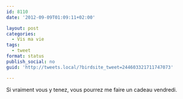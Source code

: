 ```yaml
---
id: 8110
date: '2012-09-09T01:09:11+02:00'

layout: post
categories:
  - Vis ma vie
tags:
  - tweet
format: status
publish_social: no
guid: 'http://tweets.local/?birdsite_tweet=244603321711747073'

---
```


Si vraiment vous y tenez, vous pourrez me faire un cadeau vendredi.